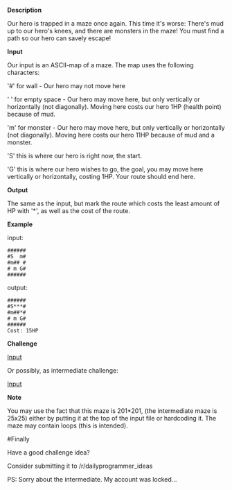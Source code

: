 **Description**

Our hero is trapped in a maze once again. This time it's worse: There's mud up to our hero's knees, and there are monsters in the maze!
You must find a path so our hero can savely escape!

**Input**

Our input is an ASCII-map of a maze. The map uses the following characters:

'#' for wall - Our hero may not move here

' ' for empty space - Our hero may move here,  but only vertically or horizontally (not diagonally). Moving here costs our hero 1HP (health point) because of mud.

'm' for monster - Our hero may move here, but only vertically or horizontally (not diagonally). Moving here costs our hero 11HP because of mud and a monster.

'S' this is where our hero is right now, the start.

'G' this is where our hero wishes to go, the goal, you may move here vertically or horizontally, costing 1HP. Your route should end here.

**Output**

The same as the input, but mark the route which costs the least amount of HP with '*', as well as the cost of the route.

**Example**

input:

    ######
    #S  m#
    #m## #
    # m G#
    ######

output:

    ######
    #S***#
    #m##*#
    # m G#
    ######
    Cost: 15HP

**Challenge**

[Input](https://gist.githubusercontent.com/Uwila/e3699bc26149d2b575c5/raw/a493af3066422cb3673182d969b36a58cf653cf5/data.in) 

Or possibly, as intermediate challenge:

[Input](https://gist.githubusercontent.com/Uwila/2820f86e9ff0ddfb5627/raw/572b6e0fbf821d5809f520a6d4e50c8841b38169/intermediate.in)

**Note**

You may use the fact that this maze is 201*201, (the intermediate maze is 25x25) either by putting it at the top of the input file or hardcoding it. The maze may contain loops (this is intended).


#Finally

Have a good challenge idea?

Consider submitting it to /r/dailyprogrammer_ideas 

PS: Sorry about the intermediate. My account was locked...